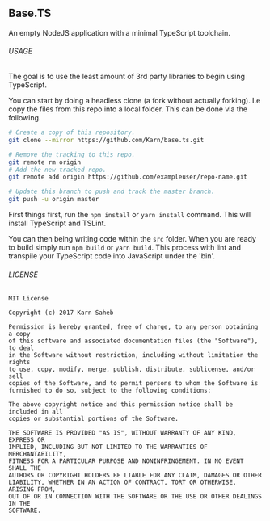 ## Base.TS

An empty NodeJS application with a minimal TypeScript toolchain.


###### USAGE
The goal is to use the least amount of 3rd party libraries to begin using TypeScript.

You can start by doing a headless clone (a fork without actually forking). I.e copy the files from this repo into a local folder. This can be done via the following.
```sh
# Create a copy of this repository.
git clone --mirror https://github.com/Karn/base.ts.git

# Remove the tracking to this repo.
git remote rm origin
# Add the new tracked repo.
git remote add origin https://github.com/exampleuser/repo-name.git

# Update this branch to push and track the master branch.
git push -u origin master
``` 

First things first, run the `npm install` or `yarn install` command. This will install TypeScript and TSLint.

You can then being writing code within the `src` folder. When you are ready to build simply run `npm build` or `yarn build`. This process with lint and transpile your TypeScript code into JavaScript under the 'bin'.


###### LICENSE
```
MIT License

Copyright (c) 2017 Karn Saheb

Permission is hereby granted, free of charge, to any person obtaining a copy
of this software and associated documentation files (the "Software"), to deal
in the Software without restriction, including without limitation the rights
to use, copy, modify, merge, publish, distribute, sublicense, and/or sell
copies of the Software, and to permit persons to whom the Software is
furnished to do so, subject to the following conditions:

The above copyright notice and this permission notice shall be included in all
copies or substantial portions of the Software.

THE SOFTWARE IS PROVIDED "AS IS", WITHOUT WARRANTY OF ANY KIND, EXPRESS OR
IMPLIED, INCLUDING BUT NOT LIMITED TO THE WARRANTIES OF MERCHANTABILITY,
FITNESS FOR A PARTICULAR PURPOSE AND NONINFRINGEMENT. IN NO EVENT SHALL THE
AUTHORS OR COPYRIGHT HOLDERS BE LIABLE FOR ANY CLAIM, DAMAGES OR OTHER
LIABILITY, WHETHER IN AN ACTION OF CONTRACT, TORT OR OTHERWISE, ARISING FROM,
OUT OF OR IN CONNECTION WITH THE SOFTWARE OR THE USE OR OTHER DEALINGS IN THE
SOFTWARE.
```